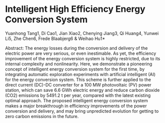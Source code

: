 # Intelligent High Efficiency Energy Conversion System
Yuanhong Tang1, Di Cao1, Jian Xiao2, Chenying Jiang3, Qi Huang4, Yunwei Li5, Zhe Chen6, Frede Blaabjerg6 & Weihao Hu1*

Abstract:
The energy losses during the conversion and delivery of the electric power are very serious, or even inestimable. As yet, the efficiency improvement of the energy conversion system is highly restricted, due to its internal complexity and nonlinearity. Here, we demonstrate a pioneering concept of intelligent energy conversion system for the first time, by integrating automatic exploration experiments with artificial intelligent (AI) for the energy conversion system. This scheme is further applied to the direct current (DC)-DC converter for a 100 MW photovoltaic (PV) power station, which can save 6.6 GWh electric energy and reduce carbon dioxide (CO2) emissions by 5491.2 t per year, compared with the latest existing optimal approach. The proposed intelligent energy conversion system makes a major breakthrough in efficiency improvements of the power conversion and delivery, and may bring unpredicted evolution for getting to zero carbon emissions in the future. 
